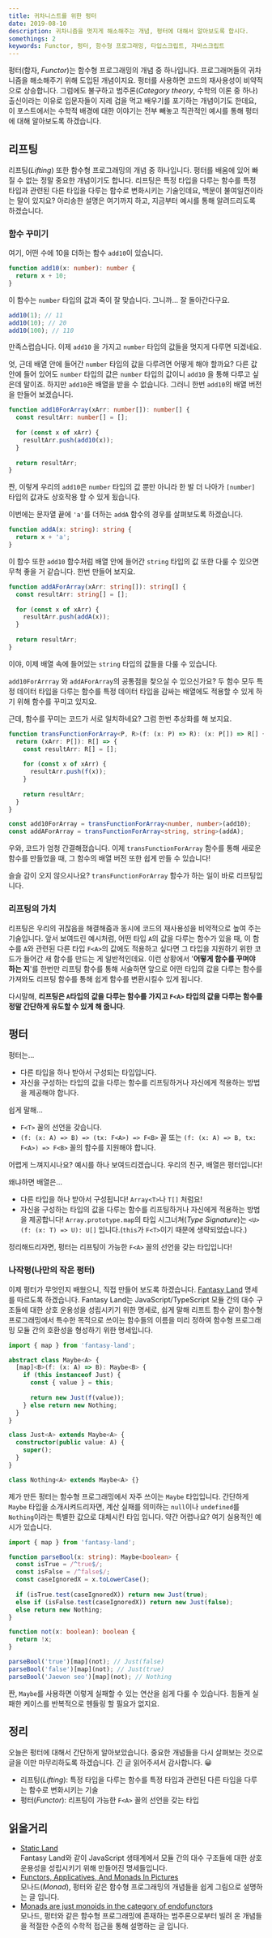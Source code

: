 ```yaml
---
title: 귀차니스트를 위한 펑터  
date: 2019-08-10  
description: 귀차니즘을 멋지게 해소해주는 개념, 펑터에 대해서 알아보도록 합시다.
somethings: 2  
keywords: Functor, 펑터, 함수형 프로그래밍, 타입스크립트, 자바스크립트
---
```


펑터(함자, *Functor*)는 함수형 프로그래밍의 개념 중 하나입니다.
프로그래머들의 귀차니즘을 해소해주기 위해 도입된 개념이지요.
펑터를 사용하면 코드의 재사용성이 비약적으로 상승합니다.
그럼에도 불구하고 범주론(*Category theory*, 수학의 이론 중 하나) 출신이라는 이유로 입문자들이 지레 겁을 먹고 배우기를 포기하는 개념이기도 한데요,
이 포스트에서는 수학적 배경에 대한 이야기는 전부 빼놓고 직관적인 예시를 통해 펑터에 대해 알아보도록 하겠습니다.

## 리프팅

리프팅(*Lifting*) 또한 함수형 프로그래밍의 개념 중 하나입니다.
펑터를 배움에 있어 빠질 수 없는 정말 중요한 개념이기도 합니다.
리프팅은 특정 타입을 다루는 함수를 특정 타입과 관련된 다른 타입을 다루는 함수로 변화시키는 기술인데요, 백문이 불여일견이라는 말이 있지요?
아리송한 설명은 여기까지 하고, 지금부터 예시를 통해 알려드리도록 하겠습니다.

### 함수 꾸미기

여기, 어떤 수에 10을 더하는 함수 `add10`이 있습니다.
```typescript
function add10(x: number): number {
  return x + 10;
}
```

이 함수는 `number` 타입의 값과 죽이 잘 맞습니다. 그니까... 잘 돌아간다구요.
```typescript
add10(1); // 11
add10(10); // 20
add10(100); // 110
```
만족스럽습니다. 이제 `add10` 을 가지고 `number` 타입의 값들을 멋지게 다루면 되겠네요.

엇, 근데 배열 안에 들어간 `number` 타입의 값을 다루려면 어떻게 해야 할까요?
다른 값 안에 들어 있어도 `number` 타입의 값은 `number` 타입의 값이니 `add10` 을 통해 다루고 싶은데 말이죠.
하지만 `add10`은 배열을 받을 수 없습니다. 
그러니 한번 `add10`의 배열 버전을 만들어 보겠습니다.
```typescript
function add10ForArray(xArr: number[]): number[] {
  const resultArr: number[] = [];
  
  for (const x of xArr) {
    resultArr.push(add10(x));
  }
  
  return resultArr;
}
```
짠, 이렇게 우리의 `add10`은 `number` 타입의 값 뿐만 아니라 한 발 더 나아가 `[number]` 타입의 값과도 상호작용 할 수 있게 됬습니다.

이번에는 문자열 끝에 `'a'`를 더하는 `addA` 함수의 경우를 살펴보도록 하겠습니다.
```typescript
function addA(x: string): string {
  return x + 'a';
}
```
이 함수 또한 `add10` 함수처럼 배열 안에 들어간 `string` 타입의 값 또한 다룰 수 있으면 무척 좋을 거 같습니다. 한번 만들어 보지요.
```typescript
function addAForArray(xArr: string[]): string[] {
  const resultArr: string[] = [];
  
  for (const x of xArr) {
    resultArr.push(addA(x));
  }
  
  return resultArr;
}
```
이야, 이제 배열 속에 들어있는 `string` 타입의 값들을 다룰 수 있습니다.

`add10ForArrray` 와 `addAForArray`의 공통점을 찾으실 수 있으신가요?
두 함수 모두 특정 데이터 타입을 다루는 함수를 특정 데이터 타입을 감싸는 배열에도 적용할 수 있게 하기 위해 함수를 꾸미고 있지요.

근데, 함수를 꾸미는 코드가 서로 일치하네요? 그럼 한번 추상화를 해 보지요.
```typescript
function transFunctionForArray<P, R>(f: (x: P) => R): (x: P[]) => R[] {
  return (xArr: P[]): R[] => {
    const resultArr: R[] = [];
    
    for (const x of xArr) {
      resultArr.push(f(x));
    }
    
    return resultArr;
  }
}

const add10ForArray = transFunctionForArray<number, number>(add10);
const addAForArray = transFunctionForArray<string, string>(addA);
```
우와, 코드가 엄청 간결해졌습니다. 
이제 `transFunctionForArray` 함수를 통해 새로운 함수를 만들었을 때, 그 함수의 배열 버전 또한 쉽게 만들 수 있습니다!

슬슬 감이 오지 않으시나요?
`transFunctionForArray` 함수가 하는 일이 바로 리프팅입니다.

### 리프팅의 가치

리프팅은 우리의 귀찮음을 해결해줌과 동시에 코드의 재사용성을 비약적으로 높여 주는 기술입니다.
앞서 보여드린 예시처럼, 어떤 타입 `A`의 값을 다루는 함수가 있을 때, 이 함수를 `A`와 관련된 다른 타입 `F<A>`의 값에도 적용하고 싶다면 그 타입을 지원하기 위한 코드가 들어간 새 함수를 만드는 게 일반적인데요.
이런 상황에서 '**어떻게 함수를 꾸며야 하는 지**'를 한번만 리프팅 함수를 통해 서술하면 앞으로 어떤 타입의 값을 다루는 함수를 가져와도 리프팅 함수를 통해 쉽게 함수를 변환시킬수 있게 됩니다.

다시말해, **리프팅은 `A`타입의 값을 다루는 함수를 가지고 `F<A>` 타입의 값을 다루는 함수를 정말 간단하게 유도할 수 있게 해 줍니다**.

## 펑터

펑터는...

- 다른 타입을 하나 받아서 구성되는 타입입니다.
- 자신을 구성하는 타입의 값을 다루는 함수를 리프팅하거나 자신에게 적용하는 방법을 제공해야 합니다.

쉽게 말해...
- `F<T>` 꼴의 선언을 갖습니다.
- `(f: (x: A) => B) => (tx: F<A>) => F<B>` 꼴 또는 `(f: (x: A) => B, tx: F<A>) => F<B>` 꼴의 함수를 지원해야 합니다.

어렵게 느껴지시나요? 예시를 하나 보여드리겠습니다.
우리의 친구, 배열은 펑터입니다!

왜냐하면 배열은...
- 다른 타입을 하나 받아서 구성됩니다! `Array<T>`나 `T[]` 처럼요!
- 자신을 구성하는 타입의 값을 다루는 함수를 리프팅하거나 자신에게 적용하는 방법을 제공합니다! `Array.prototype.map`의 타입 시그너쳐(*Type Signature*)는 `<U>(f: (x: T) => U): U[]` 입니다.(`this`가 `F<T>`이기 때문에 생략되었습니다.)

정리해드리자면, 펑터는 리프팅이 가능한 `F<A>` 꼴의 선언을 갖는 타입입니다!

### 나작펑(나만의 작은 펑터)

이제 펑터가 무엇인지 배웠으니, 직접 만들어 보도록 하겠습니다.
[Fantasy Land](https://github.com/fantasyland/fantasy-land) 명세를 따르도록 하겠습니다.
Fantasy Land는 JavaScript/TypeScript 모듈 간의 대수 구조들에 대한 상호 운용성을 성립시키기 위한 명세로, 쉽게 말해 리프트 함수 같이 함수형 프로그래밍에서 특수한 목적으로 쓰이는 함수들의 이름을 미리 정하여 함수형 프로그래밍 모듈 간의 호환성을 형성하기 위한 명세입니다.
```typescript
import { map } from 'fantasy-land';

abstract class Maybe<A> {
  [map]<B>(f: (x: A) => B): Maybe<B> {
    if (this instanceof Just) {
      const { value } = this;
      
      return new Just(f(value));
    } else return new Nothing;
  }
}

class Just<A> extends Maybe<A> {
  constructor(public value: A) {
    super();
  }
}

class Nothing<A> extends Maybe<A> {}
```
제가 만든 펑터는 함수형 프로그래밍에서 자주 쓰이는 `Maybe` 타입입니다.
간단하게 `Maybe` 타입을 소개시켜드리자면, 계산 실패를 의미하는 `null`이나 `undefined`를 `Nothing`이라는 특별한 값으로 대체시킨 타입 입니다.
약간 어렵나요? 여기 실용적인 예시가 있습니다.
```typescript
import { map } from 'fantasy-land';

function parseBool(x: string): Maybe<boolean> {
  const isTrue = /^true$/;
  const isFalse = /^false$/;
  const caseIgnoredX = x.toLowerCase();
  
  if (isTrue.test(caseIgnoredX)) return new Just(true);
  else if (isFalse.test(caseIgnoredX)) return new Just(false);
  else return new Nothing;
}

function not(x: boolean): boolean {
  return !x;
}

parseBool('true')[map](not); // Just(false)
parseBool('false')[map](not); // Just(true)
parseBool('Jaewon seo')[map](not); // Nothing
```
짠, `Maybe`를 사용하면 이렇게 실패할 수 있는 연산을 쉽게 다룰 수 있습니다.
힘들게 실패한 케이스를 반복적으로 헨들링 할 필요가 없지요.

## 정리

오늘은 펑터에 대해서 간단하게 알아보았습니다.
중요한 개념들을 다시 살펴보는 것으로 글을 이만 마무리하도록 하겠습니다.
긴 글 읽어주셔서 감사합니다. 😀

- 리프팅(*Lifting*): 특정 타입을 다루는 함수를 특정 타입과 관련된 다른 타입을 다루는 함수로 변화시키는 기술
- 펑터(*Functor*): 리프팅이 가능한 `F<A>` 꼴의 선언을 갖는 타입

## 읽을거리

- [Static Land](https://github.com/fantasyland/static-land)  
Fantasy Land와 같이 JavaScript 생태계에서 모듈 간의 대수 구조들에 대한 상호 운용성을 성립시키기 위해 만들어진 명세들입니다.
- [Functors, Applicatives, And Monads In Pictures](http://adit.io/posts/2013-04-17-functors,_applicatives,_and_monads_in_pictures.html)  
모나드(*Monad*), 펑터와 같은 함수형 프로그래밍의 개념들을 쉽게 그림으로 설명하는 글 입니다.
- [Monads are just monoids in the category of endofunctors](https://blog.merovius.de/2018/01/08/monads-are-just-monoids.html#footnote2_back)  
모나드, 펑터와 같은 함수형 프로그래밍에 존재하는 범주론으로부터 빌려 온 개념들을 적절한 수준의 수학적 접근을 통해 설명하는 글 입니다.